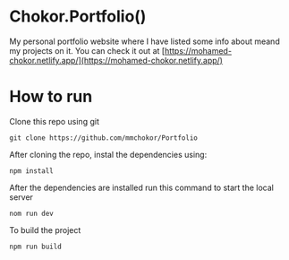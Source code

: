 # Chokor.Portfolio()

My personal portfolio website where I have listed some info about meand my projects on it.
You can check it out at [https://mohamed-chokor.netlify.app/](https://mohamed-chokor.netlify.app/)

# How to run

Clone this repo using git
```shell
git clone https://github.com/mmchokor/Portfolio
``` 

After cloning the repo, instal the dependencies using:
```shell
npm install
``` 

After the dependencies are installed run this command to start the local server
```shell
nom run dev
```

To build the project
```shell
npm run build
```